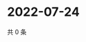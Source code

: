 # 2022-07-24

共 0 条

<!-- BEGIN WEIBO -->
<!-- 最后更新时间 Sun Jul 24 2022 16:04:24 GMT+0800 (China Standard Time) -->

<!-- END WEIBO -->
